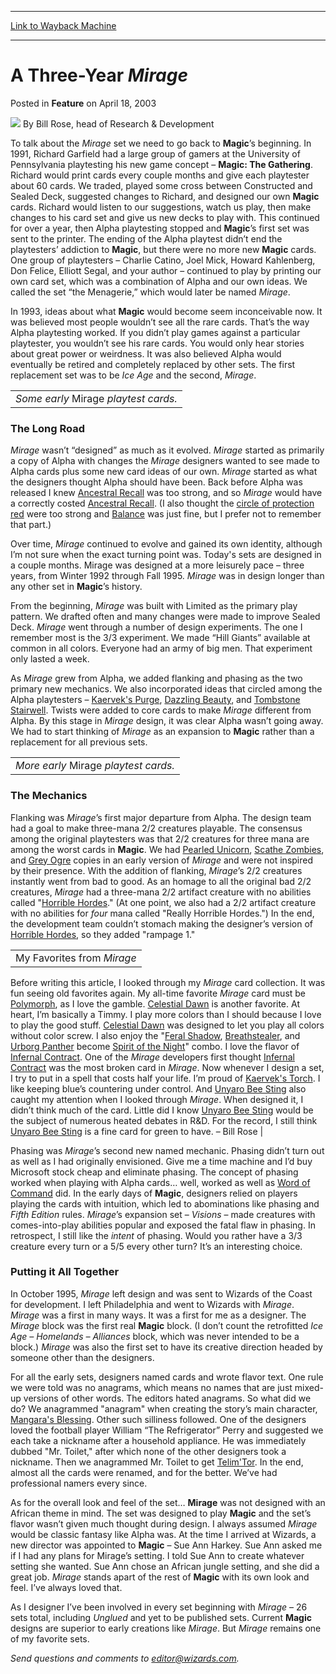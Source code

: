 
---
[Link to Wayback Machine](https://web.archive.org/web/20170508080351/http://magic.wizards.com/en/articles/archive/feature/three-year-mirage-2003-04-18)

[_metadata_:author]:- "Bill Rose"
[_metadata_:description]:- "To talk about the Mirage set we need to go back to Magic’s beginning. In 1991, Richard Garfield had a large group of gamers at the University of Pennsylvania playtesting his new game concept – Magic: The Gathering. Richard would print cards every couple months and give each playtester about 60 cards. We traded, played some cross between Constructed and Sealed Deck, suggested changes to Richard, and designed our own Magic cards."
[_metadata_:generator]:- "Drupal 7 (http://drupal.org)"
[_metadata_:node]:- "630366"
[_metadata_:publish_date]:- "2003-04-18"
[_metadata_:source]:- "div-main-content"
[_metadata_:title]:- "A Three-Year Mirage"
[_metadata_:wayback_capture_timestamp]:- "2017-05-08 08:03:51"
[_metadata_:wayback_raw_url]:- "https://web.archive.org/web/20170508080351id_/http://magic.wizards.com/en/articles/archive/feature/three-year-mirage-2003-04-18"
[_metadata_:wayback_url]:- "http://magic.wizards.com/en/articles/archive/feature/three-year-mirage-2003-04-18"
---


A Three-Year *Mirage*
=====================



 Posted in **Feature**
 on April 18, 2003 






![](https://media.magic.wizards.com/styles/auth_small/public/generic-avatar-150_285.png)
By Bill Rose, head of Research & Development











To talk about the *Mirage* set we need to go back to **Magic**’s beginning. In 1991, Richard Garfield had a large group of gamers at the University of Pennsylvania playtesting his new game concept – **Magic: The Gathering**. Richard would print cards every couple months and give each playtester about 60 cards. We traded, played some cross between Constructed and Sealed Deck, suggested changes to Richard, and designed our own **Magic** cards. Richard would listen to our suggestions, watch us play, then make changes to his card set and give us new decks to play with. This continued for over a year, then Alpha playtesting stopped and **Magic**’s first set was sent to the printer. The ending of the Alpha playtest didn’t end the playtesters’ addiction to **Magic**, but there were no more new **Magic** cards. One group of playtesters – Charlie Catino, Joel Mick, Howard Kahlenberg, Don Felice, Elliott Segal, and your author – continued to play by printing our own card set, which was a combination of Alpha and our own ideas. We called the set “the Menagerie,” which would later be named *Mirage*.

In 1993, ideas about what **Magic** would become seem inconceivable now. It was believed most people wouldn’t see all the rare cards. That’s the way Alpha playtesting worked. If you didn’t play games against a particular playtester, you wouldn’t see his rare cards. You would only hear stories about great power or weirdness. It was also believed Alpha would eventually be retired and completely replaced by other sets. The first replacement set was to be *Ice Age* and the second, *Mirage*.



|  |
| --- |
| *Some early* Mirage *playtest cards.* |

### The Long Road

*Mirage* wasn’t “designed” as much as it evolved. *Mirage* started as primarily a copy of Alpha with changes the *Mirage* designers wanted to see made to Alpha cards plus some new card ideas of our own. *Mirage* started as what the designers thought Alpha should have been. Back before Alpha was released I knew [Ancestral Recall](http://gatherer.wizards.com/Pages/Card/Details.aspx?name=Ancestral+Recall) was too strong, and so *Mirage* would have a correctly costed [Ancestral Recall](http://gatherer.wizards.com/Pages/Card/Details.aspx?name=Ancestral+Recall). (I also thought the [circle of protection red](http://gatherer.wizards.com/Pages/Card/Details.aspx?&name=circle%2Bof%2Bprotection%2Bred) were too strong and [Balance](http://gatherer.wizards.com/Pages/Card/Details.aspx?name=Balance) was just fine, but I prefer not to remember that part.)

Over time, *Mirage* continued to evolve and gained its own identity, although I’m not sure when the exact turning point was. Today's sets are designed in a couple months. Mirage was designed at a more leisurely pace – three years, from Winter 1992 through Fall 1995. *Mirage* was in design longer than any other set in **Magic**’s history.

From the beginning, *Mirage* was built with Limited as the primary play pattern. We drafted often and many changes were made to improve Sealed Deck. *Mirage* went through a number of design experiments. The one I remember most is the 3/3 experiment. We made “Hill Giants” available at common in all colors. Everyone had an army of big men. That experiment only lasted a week.

As *Mirage* grew from Alpha, we added flanking and phasing as the two primary new mechanics. We also incorporated ideas that circled among the Alpha playtesters – [Kaervek's Purge](http://gatherer.wizards.com/Pages/Card/Details.aspx?&name=Kaervek%2527s%2BPurge), [Dazzling Beauty](http://gatherer.wizards.com/Pages/Card/Details.aspx?&name=Dazzling%2BBeauty), and [Tombstone Stairwell](http://gatherer.wizards.com/Pages/Card/Details.aspx?&name=Tombstone%2BStairwell). Twists were added to core cards to make *Mirage* different from Alpha. By this stage in *Mirage* design, it was clear Alpha wasn’t going away. We had to start thinking of *Mirage* as an expansion to **Magic** rather than a replacement for all previous sets.



|  |
| --- |
| *More early* Mirage *playtest cards.* |

### The Mechanics

Flanking was *Mirage*’s first major departure from Alpha. The design team had a goal to make three-mana 2/2 creatures playable. The consensus among the original playtesters was that 2/2 creatures for three mana are among the worst cards in **Magic**. We had [Pearled Unicorn](http://gatherer.wizards.com/Pages/Card/Details.aspx?name=Pearled+Unicorn), [Scathe Zombies](http://gatherer.wizards.com/Pages/Card/Details.aspx?name=Scathe+Zombies), and [Grey Ogre](http://gatherer.wizards.com/Pages/Card/Details.aspx?name=Grey+Ogre) copies in an early version of *Mirage* and were not inspired by their presence. With the addition of flanking, *Mirage*’s 2/2 creatures instantly went from bad to good. As an homage to all the original bad 2/2 creatures, *Mirage* had a three-mana 2/2 artifact creature with no abilities called "[Horrible Hordes](http://gatherer.wizards.com/Pages/Card/Details.aspx?name=Horrible+Hordes)." (At one point, we also had a 2/2 artifact creature with no abilities for *four* mana called "Really Horrible Hordes.") In the end, the development team couldn’t stomach making the designer’s version of [Horrible Hordes](http://gatherer.wizards.com/Pages/Card/Details.aspx?name=Horrible+Hordes), so they added "rampage 1."



|  |
| --- |
| My Favorites from *Mirage*
Before writing this article, I looked through my *Mirage* card collection. It was fun seeing old favorites again. My all-time favorite *Mirage* card must be [Polymorph](http://gatherer.wizards.com/Pages/Card/Details.aspx?name=Polymorph), as I love the gamble. [Celestial Dawn](http://gatherer.wizards.com/Pages/Card/Details.aspx?name=Celestial+Dawn) is another favorite. At heart, I’m basically a Timmy. I play more colors than I should because I love to play the good stuff. [Celestial Dawn](http://gatherer.wizards.com/Pages/Card/Details.aspx?name=Celestial+Dawn) was designed to let you play all colors without color screw. I also enjoy the "[Feral Shadow](http://gatherer.wizards.com/Pages/Card/Details.aspx?name=Feral+Shadow), [Breathstealer](http://gatherer.wizards.com/Pages/Card/Details.aspx?name=Breathstealer), and [Urborg Panther](http://gatherer.wizards.com/Pages/Card/Details.aspx?name=Urborg+Panther) become [Spirit of the Night](http://gatherer.wizards.com/Pages/Card/Details.aspx?name=Spirit+of+the+Night)" combo. I love the flavor of [Infernal Contract](http://gatherer.wizards.com/Pages/Card/Details.aspx?name=Infernal+Contract). One of the *Mirage* developers first thought [Infernal Contract](http://gatherer.wizards.com/Pages/Card/Details.aspx?name=Infernal+Contract) was the most broken card in *Mirage*. Now whenever I design a set, I try to put in a  spell that costs half your life. I’m proud of [Kaervek's Torch](http://gatherer.wizards.com/Pages/Card/Details.aspx?name=Kaervek%27s+Torch). I like keeping blue’s countering under control. And [Unyaro Bee Sting](http://gatherer.wizards.com/Pages/Card/Details.aspx?name=Unyaro+Bee+Sting) also caught my attention when I looked through *Mirage*. When designed it, I didn’t think much of the card. Little did I know [Unyaro Bee Sting](http://gatherer.wizards.com/Pages/Card/Details.aspx?name=Unyaro+Bee+Sting) would be the subject of numerous heated debates in R&D. For the record, I still think [Unyaro Bee Sting](http://gatherer.wizards.com/Pages/Card/Details.aspx?name=Unyaro+Bee+Sting) is a fine card for green to have.
– Bill Rose |

Phasing was *Mirage*’s second new named mechanic. Phasing didn’t turn out as well as I had originally envisioned. Give me a time machine and I’d buy Microsoft stock cheap and eliminate phasing. The concept of phasing worked when playing with Alpha cards… well, worked as well as [Word of Command](http://gatherer.wizards.com/Pages/Card/Details.aspx?name=Word+of+Command) did. In the early days of **Magic**, designers relied on players playing the cards with intuition, which led to abominations like phasing and *Fifth Edition* rules. *Mirage*’s expansion set – *Visions* – made creatures with comes-into-play abilities popular and exposed the fatal flaw in phasing. In retrospect, I still like the *intent* of phasing. Would you rather have a 3/3 creature every turn or a 5/5 every other turn? It’s an interesting choice.

### Putting it All Together

In October 1995, *Mirage* left design and was sent to Wizards of the Coast for development. I left Philadelphia and went to Wizards with *Mirage*. *Mirage* was a first in many ways. It was a first for me as a designer. The *Mirage* block was the first real **Magic** block. (I don’t count the retrofitted *Ice Age – Homelands – Alliances* block, which was never intended to be a block.) *Mirage* was also the first set to have its creative direction headed by someone other than the designers.

For all the early sets, designers named cards and wrote flavor text. One rule we were told was no anagrams, which means no names that are just mixed-up versions of other words. The editors hated anagrams. So what did we do? We anagrammed "anagram" when creating the story’s main character, [Mangara's Blessing](http://gatherer.wizards.com/Pages/Card/Details.aspx?&name=Mangara%2527s%2BBlessing). Other such silliness followed. One of the designers loved the football player William “The Refrigerator” Perry and suggested we each take a nickname after a household appliance. He was immediately dubbed "Mr. Toilet," after which none of the other designers took a nickname. Then we anagrammed Mr. Toilet to get [Telim'Tor](http://gatherer.wizards.com/Pages/Card/Details.aspx?name=Telim%27Tor). In the end, almost all the cards were renamed, and for the better. We’ve had professional namers every since.

As for the overall look and feel of the set… **Mirage** was not designed with an African theme in mind. The set was designed to play **Magic** and the set’s flavor wasn’t given much thought during design. I always assumed *Mirage* would be classic fantasy like Alpha was. At the time I arrived at Wizards, a new director was appointed to **Magic** – Sue Ann Harkey. Sue Ann asked me if I had any plans for Mirage’s setting. I told Sue Ann to create whatever setting she wanted. Sue Ann chose an African jungle setting, and she did a great job. *Mirage* stands apart of the rest of **Magic** with its own look and feel. I’ve always loved that.

As I designer I’ve been involved in every set beginning with *Mirage* – 26 sets total, including *Unglued* and yet to be published sets. Current **Magic** designs are superior to early creations like *Mirage*. But *Mirage* remains one of my favorite sets. 

*Send questions and comments to editor@wizards.com.*





